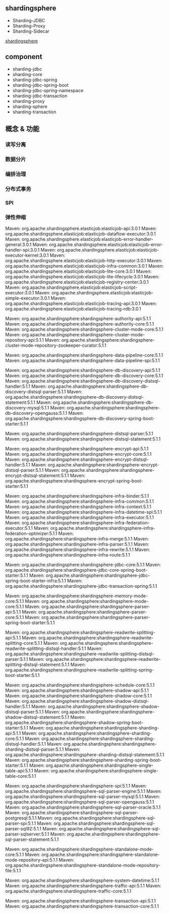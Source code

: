 
## shardingsphere
* Sharding-JDBC
* Sharding-Proxy
* Sharding-Sidecar

[shardingsphere](https://shardingsphere.apache.org/document/current/cn/overview/)

## component
* sharding-jdbc
* sharding-core
* sharding-jdbc-spring
* sharding-jdbc-spring-boot
* sharding-jdbc-spring-namespace
* sharding-jdbc-transaction
* sharding-proxy
* sharding-sphere
* sharding-transaction


## 概念 & 功能
### 读写分离
### 数据分片
### 编排治理
### 分布式事务
### SPI
### 弹性伸缩


Maven: org.apache.shardingsphere.elasticjob:elasticjob-api:3.0.1
Maven: org.apache.shardingsphere.elasticjob:elasticjob-dataflow-executor:3.0.1
Maven: org.apache.shardingsphere.elasticjob:elasticjob-error-handler-general:3.0.1
Maven: org.apache.shardingsphere.elasticjob:elasticjob-error-handler-spi:3.0.1
Maven: org.apache.shardingsphere.elasticjob:elasticjob-executor-kernel:3.0.1
Maven: org.apache.shardingsphere.elasticjob:elasticjob-http-executor:3.0.1
Maven: org.apache.shardingsphere.elasticjob:elasticjob-infra-common:3.0.1
Maven: org.apache.shardingsphere.elasticjob:elasticjob-lite-core:3.0.1
Maven: org.apache.shardingsphere.elasticjob:elasticjob-lite-lifecycle:3.0.1
Maven: org.apache.shardingsphere.elasticjob:elasticjob-registry-center:3.0.1
Maven: org.apache.shardingsphere.elasticjob:elasticjob-script-executor:3.0.1
Maven: org.apache.shardingsphere.elasticjob:elasticjob-simple-executor:3.0.1
Maven: org.apache.shardingsphere.elasticjob:elasticjob-tracing-api:3.0.1
Maven: org.apache.shardingsphere.elasticjob:elasticjob-tracing-rdb:3.0.1

Maven: org.apache.shardingsphere:shardingsphere-authority-api:5.1.1
Maven: org.apache.shardingsphere:shardingsphere-authority-core:5.1.1
Maven: org.apache.shardingsphere:shardingsphere-cluster-mode-core:5.1.1
Maven: org.apache.shardingsphere:shardingsphere-cluster-mode-repository-api:5.1.1
Maven: org.apache.shardingsphere:shardingsphere-cluster-mode-repository-zookeeper-curator:5.1.1

Maven: org.apache.shardingsphere:shardingsphere-data-pipeline-core:5.1.1
Maven: org.apache.shardingsphere:shardingsphere-data-pipeline-spi:5.1.1

Maven: org.apache.shardingsphere:shardingsphere-db-discovery-api:5.1.1
Maven: org.apache.shardingsphere:shardingsphere-db-discovery-core:5.1.1
Maven: org.apache.shardingsphere:shardingsphere-db-discovery-distsql-handler:5.1.1
Maven: org.apache.shardingsphere:shardingsphere-db-discovery-distsql-parser:5.1.1
Maven: org.apache.shardingsphere:shardingsphere-db-discovery-distsql-statement:5.1.1
Maven: org.apache.shardingsphere:shardingsphere-db-discovery-mysql:5.1.1
Maven: org.apache.shardingsphere:shardingsphere-db-discovery-opengauss:5.1.1
Maven: org.apache.shardingsphere:shardingsphere-db-discovery-spring-boot-starter:5.1.1

Maven: org.apache.shardingsphere:shardingsphere-distsql-parser:5.1.1
Maven: org.apache.shardingsphere:shardingsphere-distsql-statement:5.1.1

Maven: org.apache.shardingsphere:shardingsphere-encrypt-api:5.1.1
Maven: org.apache.shardingsphere:shardingsphere-encrypt-core:5.1.1
Maven: org.apache.shardingsphere:shardingsphere-encrypt-distsql-handler:5.1.1
Maven: org.apache.shardingsphere:shardingsphere-encrypt-distsql-parser:5.1.1
Maven: org.apache.shardingsphere:shardingsphere-encrypt-distsql-statement:5.1.1
Maven: org.apache.shardingsphere:shardingsphere-encrypt-spring-boot-starter:5.1.1

Maven: org.apache.shardingsphere:shardingsphere-infra-binder:5.1.1
Maven: org.apache.shardingsphere:shardingsphere-infra-common:5.1.1
Maven: org.apache.shardingsphere:shardingsphere-infra-context:5.1.1
Maven: org.apache.shardingsphere:shardingsphere-infra-datetime-spi:5.1.1
Maven: org.apache.shardingsphere:shardingsphere-infra-executor:5.1.1
Maven: org.apache.shardingsphere:shardingsphere-infra-federation-executor:5.1.1
Maven: org.apache.shardingsphere:shardingsphere-infra-federation-optimizer:5.1.1
Maven: org.apache.shardingsphere:shardingsphere-infra-merge:5.1.1
Maven: org.apache.shardingsphere:shardingsphere-infra-parser:5.1.1
Maven: org.apache.shardingsphere:shardingsphere-infra-rewrite:5.1.1
Maven: org.apache.shardingsphere:shardingsphere-infra-route:5.1.1

Maven: org.apache.shardingsphere:shardingsphere-jdbc-core:5.1.1
Maven: org.apache.shardingsphere:shardingsphere-jdbc-core-spring-boot-starter:5.1.1
Maven: org.apache.shardingsphere:shardingsphere-jdbc-spring-boot-starter-infra:5.1.1
Maven: org.apache.shardingsphere:shardingsphere-jdbc-transaction-spring:5.1.1

Maven: org.apache.shardingsphere:shardingsphere-memory-mode-core:5.1.1
Maven: org.apache.shardingsphere:shardingsphere-mode-core:5.1.1
Maven: org.apache.shardingsphere:shardingsphere-parser-api:5.1.1
Maven: org.apache.shardingsphere:shardingsphere-parser-core:5.1.1
Maven: org.apache.shardingsphere:shardingsphere-parser-spring-boot-starter:5.1.1

Maven: org.apache.shardingsphere:shardingsphere-readwrite-splitting-api:5.1.1
Maven: org.apache.shardingsphere:shardingsphere-readwrite-splitting-core:5.1.1
Maven: org.apache.shardingsphere:shardingsphere-readwrite-splitting-distsql-handler:5.1.1
Maven: org.apache.shardingsphere:shardingsphere-readwrite-splitting-distsql-parser:5.1.1
Maven: org.apache.shardingsphere:shardingsphere-readwrite-splitting-distsql-statement:5.1.1
Maven: org.apache.shardingsphere:shardingsphere-readwrite-splitting-spring-boot-starter:5.1.1

Maven: org.apache.shardingsphere:shardingsphere-schedule-core:5.1.1
Maven: org.apache.shardingsphere:shardingsphere-shadow-api:5.1.1
Maven: org.apache.shardingsphere:shardingsphere-shadow-core:5.1.1
Maven: org.apache.shardingsphere:shardingsphere-shadow-distsql-handler:5.1.1
Maven: org.apache.shardingsphere:shardingsphere-shadow-distsql-parser:5.1.1
Maven: org.apache.shardingsphere:shardingsphere-shadow-distsql-statement:5.1.1
Maven: org.apache.shardingsphere:shardingsphere-shadow-spring-boot-starter:5.1.1
Maven: org.apache.shardingsphere:shardingsphere-sharding-api:5.1.1
Maven: org.apache.shardingsphere:shardingsphere-sharding-core:5.1.1
Maven: org.apache.shardingsphere:shardingsphere-sharding-distsql-handler:5.1.1
Maven: org.apache.shardingsphere:shardingsphere-sharding-distsql-parser:5.1.1
Maven: org.apache.shardingsphere:shardingsphere-sharding-distsql-statement:5.1.1
Maven: org.apache.shardingsphere:shardingsphere-sharding-spring-boot-starter:5.1.1
Maven: org.apache.shardingsphere:shardingsphere-single-table-api:5.1.1
Maven: org.apache.shardingsphere:shardingsphere-single-table-core:5.1.1

Maven: org.apache.shardingsphere:shardingsphere-spi:5.1.1
Maven: org.apache.shardingsphere:shardingsphere-sql-parser-engine:5.1.1
Maven: org.apache.shardingsphere:shardingsphere-sql-parser-mysql:5.1.1
Maven: org.apache.shardingsphere:shardingsphere-sql-parser-opengauss:5.1.1
Maven: org.apache.shardingsphere:shardingsphere-sql-parser-oracle:5.1.1
Maven: org.apache.shardingsphere:shardingsphere-sql-parser-postgresql:5.1.1
Maven: org.apache.shardingsphere:shardingsphere-sql-parser-spi:5.1.1
Maven: org.apache.shardingsphere:shardingsphere-sql-parser-sql92:5.1.1
Maven: org.apache.shardingsphere:shardingsphere-sql-parser-sqlserver:5.1.1
Maven: org.apache.shardingsphere:shardingsphere-sql-parser-statement:5.1.1

Maven: org.apache.shardingsphere:shardingsphere-standalone-mode-core:5.1.1
Maven: org.apache.shardingsphere:shardingsphere-standalone-mode-repository-api:5.1.1
Maven: org.apache.shardingsphere:shardingsphere-standalone-mode-repository-file:5.1.1

Maven: org.apache.shardingsphere:shardingsphere-system-datetime:5.1.1
Maven: org.apache.shardingsphere:shardingsphere-traffic-api:5.1.1
Maven: org.apache.shardingsphere:shardingsphere-traffic-core:5.1.1

Maven: org.apache.shardingsphere:shardingsphere-transaction-api:5.1.1
Maven: org.apache.shardingsphere:shardingsphere-transaction-core:5.1.1
